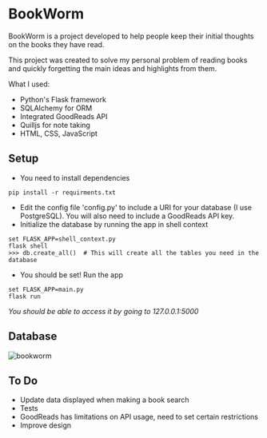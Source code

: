 # BookWorm
BookWorm is a project developed to help people keep their initial thoughts on the books they have read. 

This project was created to solve my personal problem of reading books
and quickly forgetting the main ideas and highlights from them. 

What I used:
- Python's Flask framework
- SQLAlchemy for ORM
- Integrated GoodReads API
- Quilljs for note taking
- HTML, CSS, JavaScript

## Setup
- You need to install dependencies
```
pip install -r requirments.txt
```
- Edit the config file 'config.py' to include a URI for your database (I use PostgreSQL). You will also need to include
a GoodReads API key.
- Initialize the database by running the app in shell context
```
set FLASK_APP=shell_context.py
flask shell
>>> db.create_all()  # This will create all the tables you need in the database
```
- You should be set! Run the app
```buildoutcfg
set FLASK_APP=main.py
flask run
```
*You should be able to access it by going to 127.0.0.1:5000*

## Database

![bookworm](https://user-images.githubusercontent.com/38639610/65824665-871af600-e221-11e9-9cab-3c7320911a8b.png)


## To Do

- Update data displayed when making a book search
- Tests
- GoodReads has limitations on API usage, need to set certain restrictions
- Improve design
